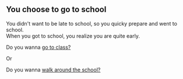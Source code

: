 ## You choose to go to school

You didn't want to be late to school, so you quicky prepare and went to school.  
When you got to school, you realize you are quite early.

Do you wanna [go to class?](choice1/class.md)

Or

Do you wanna [walk around the school?](choice2/walkaround.md)